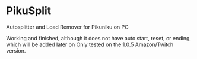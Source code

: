 # PikuSplit
Autosplitter and Load Remover for Pikuniku on PC

Working and finished, although it does not have auto start, reset, or ending, which will be added later on
Only tested on the 1.0.5 Amazon/Twitch version.
